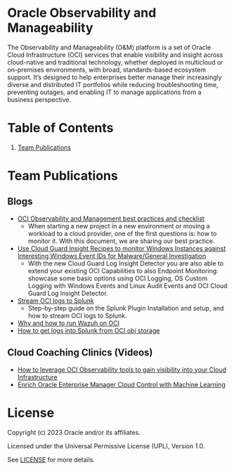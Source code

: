 # Oracle Observability and Manageability

The Observability and Manageability (O&M) platform is a set of Oracle Cloud Infrastructure (OCI) services that enable visibility and insight across cloud-native and traditional technology, whether deployed in multicloud or on-premises environments, with broad, standards-based ecosystem support. It’s designed to help enterprises better manage their increasingly diverse and distributed IT portfolios while reducing troubleshooting time, preventing outages, and enabling IT to manage applications from a business perspective.

# Table of Contents

1. [Team Publications](#team-publications)

# Team Publications

## Blogs

- [OCI Observability and Management best practices and checklist](https://blogs.oracle.com/observability/post/oci-observability-checklist)
  - When starting a new project in a new environment or moving a workload to a cloud provider, one of the first questions is: how to monitor it. With this document, we are sharing our best practice.
- [Use Cloud Guard Insight Recipes to monitor Windows Instances against Interesting Windows Event IDs for Malware/General Investigation ](https://learnoci.cloud/use-cloud-guard-insight-recipes-to-monitor-windows-instances-against-interesting-windows-event-ids-7ef796174d37)
   - With the new Cloud Guard Log Insight Detector you are also able to extend your existing OCI Capabilities to also Endpoint Monitoring: showcase some basic options using OCI Logging, OS Custom Logging with Windows Events and Linux Audit Events and OCI Cloud Guard Log Insight Detector.
- [Stream OCI logs to Splunk](https://learnoci.cloud/stream-oci-logs-to-splunk-e03522f87f7)
  - Step-by-step guide on the Splunk Plugin Installation and setup, and how to stream OCI logs to Splunk.
- [Why and how to run Wazuh on OCI](https://learnoci.cloud/why-and-how-to-run-wazuh-on-oci-6b39174b5d2d)
- [How to get logs into Splunk from OCI obj storage](https://learnoci.cloud/how-to-get-logs-into-splunk-from-oci-object-storage-7304fbf467ea)

## Cloud Coaching Clinics (Videos)

- [How to leverage OCI Observability tools to gain visibility into your Cloud Infrastructure](https://www.youtube.com/watch?v=bFnWYZCOvVk)
- [Enrich Oracle Enterprise Manager Cloud Control with Machine Learning](https://www.youtube.com/watch?v=KPmDyCGZKi8)

# License

Copyright (c) 2023 Oracle and/or its affiliates.

Licensed under the Universal Permissive License (UPL), Version 1.0.

See [LICENSE](https://github.com/oracle-devrel/technology-engineering/blob/folder-structure/LICENSE) for more details.
